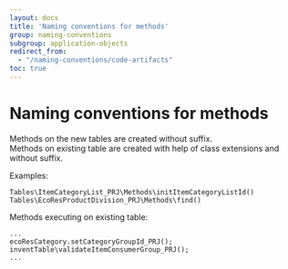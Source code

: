 ```yaml
---
layout: docs
title: 'Naming conventions for methods'
group: naming-conventions
subgroup: application-objects
redirect_from:
  - "/naming-conventions/code-artifacts"
toc: true
---
```


# Naming conventions for methods

Methods on the new tables are created without suffix.<br/>
Methods on existing table are created with help of class extensions and without suffix.<br/>

Examples:

```
Tables\ItemCategoryList_PRJ\Methods\initItemCategoryListId()
Tables\EcoResProductDivision_PRJ\Methods\find()
```

Methods executing on existing table:
```
...
ecoResCategory.setCategoryGroupId_PRJ();
inventTable\validateItemConsumerGroup_PRJ();
...
```
